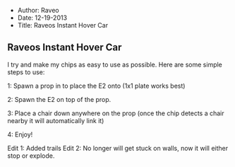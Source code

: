 - Author: Raveo
- Date: 12-19-2013
- Title: Raveos Instant Hover Car

## Raveos Instant Hover Car

I try and make my chips as easy to use as possible. Here are some simple steps to use:

1: Spawn a prop in to place the E2 onto (1x1 plate works best)

2: Spawn the E2 on top of the prop.

3: Place a chair down anywhere on the prop (once the chip detects a chair nearby it will automatically link it)

4: Enjoy!

Edit 1: Added trails
Edit 2: No longer will get stuck on walls, now it will either stop or explode.
